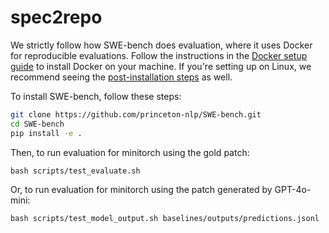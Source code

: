# spec2repo

We strictly follow how SWE-bench does evaluation, where it uses Docker for reproducible evaluations.
Follow the instructions in the [Docker setup guide](https://docs.docker.com/engine/install/) to install Docker on your machine.
If you're setting up on Linux, we recommend seeing the [post-installation steps](https://docs.docker.com/engine/install/linux-postinstall/) as well.

To install SWE-bench, follow these steps:
```bash
git clone https://github.com/princeton-nlp/SWE-bench.git
cd SWE-bench
pip install -e .
```

Then, to run evaluation for minitorch using the gold patch:
```
bash scripts/test_evaluate.sh
```

Or, to run evaluation for minitorch using the patch generated by GPT-4o-mini:
```
bash scripts/test_model_output.sh baselines/outputs/predictions.jsonl
```
